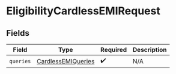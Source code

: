 # EligibilityCardlessEMIRequest


## Fields

| Field                                                           | Type                                                            | Required                                                        | Description                                                     |
| --------------------------------------------------------------- | --------------------------------------------------------------- | --------------------------------------------------------------- | --------------------------------------------------------------- |
| `queries`                                                       | [CardlessEMIQueries](../../models/shared/CardlessEMIQueries.md) | :heavy_check_mark:                                              | N/A                                                             |